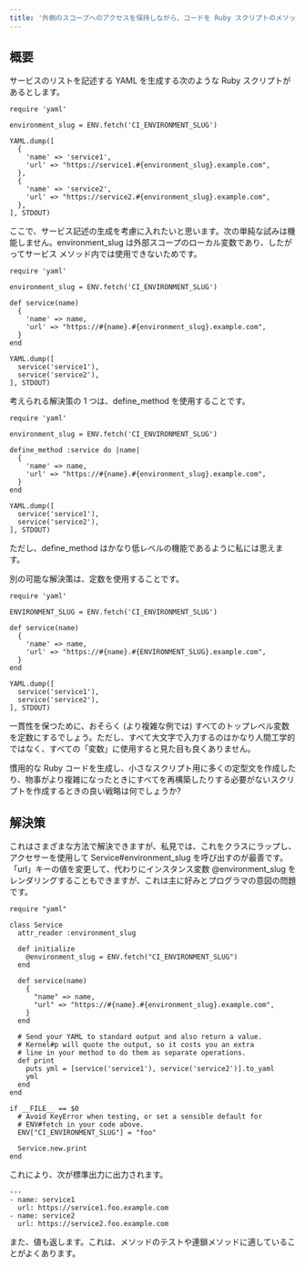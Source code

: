 ```yaml
---
title: '外側のスコープへのアクセスを保持しながら、コードを Ruby スクリプトのメソッドに分解するにはどうすればよいでしょうか?'
---
```


## 概要
サービスのリストを記述する YAML を生成する次のような Ruby スクリプトがあるとします。

```
require 'yaml'

environment_slug = ENV.fetch('CI_ENVIRONMENT_SLUG')

YAML.dump([
  {
    'name' => 'service1',
    'url' => "https://service1.#{environment_slug}.example.com",
  },
  {
    'name' => 'service2',
    'url' => "https://service2.#{environment_slug}.example.com",
  },
], STDOUT)

```
ここで、サービス記述の生成を考慮に入れたいと思います。次の単純な試みは機能しません。environment_slug は外部スコープのローカル変数であり、したがってサービス メソッド内では使用できないためです。

```
require 'yaml'

environment_slug = ENV.fetch('CI_ENVIRONMENT_SLUG')

def service(name)
  {
    'name' => name,
    'url' => "https://#{name}.#{environment_slug}.example.com",
  }
end

YAML.dump([
  service('service1'),
  service('service2'),
], STDOUT)

```
考えられる解決策の 1 つは、define_method を使用することです。

```
require 'yaml'

environment_slug = ENV.fetch('CI_ENVIRONMENT_SLUG')

define_method :service do |name|
  {
    'name' => name,
    'url' => "https://#{name}.#{environment_slug}.example.com",
  }
end

YAML.dump([
  service('service1'),
  service('service2'),
], STDOUT)

```
ただし、define_method はかなり低レベルの機能であるように私には思えます。

別の可能な解決策は、定数を使用することです。

```
require 'yaml'

ENVIRONMENT_SLUG = ENV.fetch('CI_ENVIRONMENT_SLUG')

def service(name)
  {
    'name' => name,
    'url' => "https://#{name}.#{ENVIRONMENT_SLUG}.example.com",
  }
end

YAML.dump([
  service('service1'),
  service('service2'),
], STDOUT)

```
一貫性を保つために、おそらく (より複雑な例では) すべてのトップレベル変数を定数にするでしょう。ただし、すべて大文字で入力するのはかなり人間工学的ではなく、すべての「変数」に使用すると見た目も良くありません。

慣用的な Ruby コードを生成し、小さなスクリプト用に多くの定型文を作成したり、物事がより複雑になったときにすべてを再構築したりする必要がないスクリプトを作成するときの良い戦略は何でしょうか?

## 解決策
これはさまざまな方法で解決できますが、私見では、これをクラスにラップし、アクセサーを使用して Service#environment_slug を呼び出すのが最善です。 「url」キーの値を変更して、代わりにインスタンス変数 @environment_slug をレンダリングすることもできますが、これは主に好みとプログラマの意図の問題です。

```
require "yaml"

class Service
  attr_reader :environment_slug

  def initialize
    @environment_slug = ENV.fetch("CI_ENVIRONMENT_SLUG")
  end

  def service(name)
    {
      "name" => name,
      "url" => "https://#{name}.#{environment_slug}.example.com",
    }
  end

  # Send your YAML to standard output and also return a value.
  # Kernel#p will quote the output, so it costs you an extra
  # line in your method to do them as separate operations.
  def print
    puts yml = [service('service1'), service('service2')].to_yaml
    yml
  end
end

if __FILE__ == $0
  # Avoid KeyError when testing, or set a sensible default for
  # ENV#fetch in your code above.
  ENV["CI_ENVIRONMENT_SLUG"] = "foo"

  Service.new.print
end

```
これにより、次が標準出力に出力されます。

```
---
- name: service1
  url: https://service1.foo.example.com
- name: service2
  url: https://service2.foo.example.com

```
また、値も返します。これは、メソッドのテストや連鎖メソッドに適していることがよくあります。

